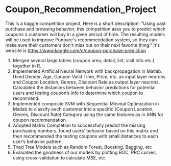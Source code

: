 # Coupon_Recommendation_Project

This is a kaggle competition project, Here is a short description: "Using past purchase and browsing behavior, this competition asks you to predict which coupons a customer will buy in a given period of time. The resulting models will be used to improve Ponpare's recommendation system, so they can make sure their customers don't miss out on their next favorite thing." it's website is https://www.kaggle.com/c/coupon-purchase-prediction

1. Merged several large tables (coupon area, detail, list, visit info etc.) together in R.
2. Implemented Artificial Neural Network with backpropagation in Matlab. Used Gender, Age, Coupon Valid Time, Price,
etc. as input layer neurons and Coupon Location, Genres, Discount Rate as output layer neurons. Calculated the distances
between behavior predictions for potential users and testing coupon’s info to determine which coupon to recommend.
3. Implemented composite SVM with Sequential Minimal Optimization in Matlab to classify each customer into a specific
(Coupon Location, Genres, Discount Rate) Category using the same features as in ANN for coupon recommendation.
4. Adopted Matrix Completion to successfully predict the missing purchasing numbers, found users’ behavior based on this
matrix and then recommended the testing coupons with small distances to each user’s behavior pattern.
5. Tried Tree Models such as Random Forest, Boosting, Bagging, etc
6. Evaluated the goodness of our models by plotting ROC, PRC curves, using cross-validation to calculate MSE, etc.
